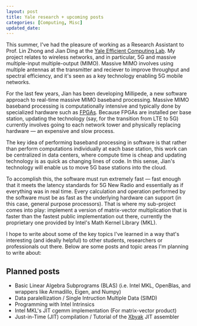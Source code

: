 ```yaml
---
layout: post
title: Yale research + upcoming posts
categories: [Computing, Misc]
updated_date: 
---
```


This summer, I've had the pleasure of working as a Research Assistant to Prof. Lin Zhong and Jian Ding at the [Yale Efficient Computing Lab](http://yecl.org/). My project relates to wireless networks, and in particular, 5G and massive multiple-input multiple-output (MIMO). Massive MIMO involves using multiple antennas at the transmitter and reciever to improve throughput and spectral efficiency, and it's seen as a key technology enabling 5G mobile networks.<!--more-->

For the last few years, Jian has been developing Millipede, a new software approach to real-time massive MIMO baseband processing. Massive MIMO baseband processing is computationally intensive and typically done by specialized hardware such as [FPGAs](https://en.wikipedia.org/wiki/Field-programmable_gate_array). Because FPGAs are installed per base station, updating the technology (say, for the transition from LTE to 5G) currently involves going to each network tower and physically replacing hardware — an expensive and slow process.

The key idea of performing baseband processing in software is that rather than perform computations individually at each base station, this work can be centralized in data centers, where compute time is cheap and updating technology is as quick as changing lines of code. In this sense, Jian's technology will enable us to move 5G base stations into the cloud.

To accomplish this, the software must run extremely fast — fast enough that it meets the latency standards for 5G New Radio and essentially as if everything was in real time. Every calculation and operation performed by the software must be as fast as the underlying hardware can support (in this case, general purpose processors). That is where my sub-project comes into play: implement a version of matrix-vector multiplication that is faster than the fastest public implementation out there, currently the proprietary one provided by Intel's Math Kernel Library (MKL).

I hope to write about some of the key topics I've learned in a way that's interesting (and ideally helpful) to other students, researchers or professionals out there. Below are some posts and topic areas I'm planning to write about:

## Planned posts

- Basic Linear Algebra Subprograms (BLAS) (i.e. Intel MKL, OpenBlas, and wrappers like Armadillo, Eigen, and Numpy)
- Data paralellization / Single Intruction Multiple Data (SIMD)
- Programming with Intel Intrinsics
- Intel MKL's JIT cgemm implementation (For matrix-vector product)
- Just-in-Time (JIT) compilation / Tutorial of the [Xbyak](https://github.com/herumi/xbyak) JIT assembler